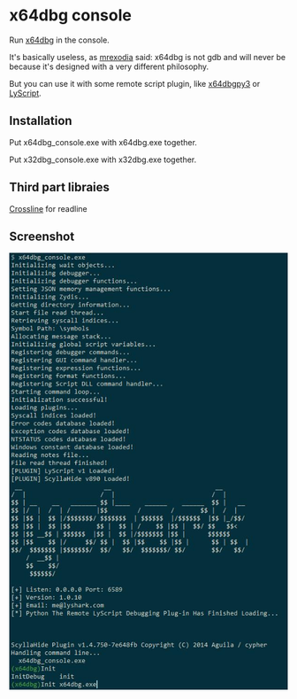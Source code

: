 # x64dbg console
Run [x64dbg](https://github.com/x64dbg/x64dbg) in the console.

It's basically useless, as [mrexodia](https://github.com/x64dbg/x64dbg/issues/2201) said: x64dbg is not gdb and will never be because it's designed with a very different philosophy.

But you can use it with some remote script plugin, like [x64dbgpy3](https://github.com/nblog/x64dbgpy3) or [LyScript](https://github.com/lyshark/LyScript).

## Installation 
Put x64dbg_console.exe with x64dbg.exe together.

Put x32dbg_console.exe with x32dbg.exe together.

## Third part libraies
[Crossline](https://github.com/jcwangxp/Crossline) for readline

## Screenshot
![](screenshots/screenshot.jpg)